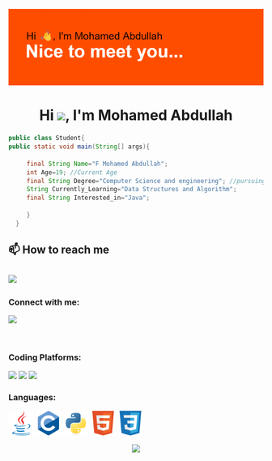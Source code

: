 [![MasterHead](https://github.com/F-Mohamed-Abdullah/F-Mohamed-Abdullah/blob/main/header.png)](https://www.linkedin.com/in/f-mohamed-abdullah/)


<h1 align="center">Hi <a href="https://www.linkedin.com/in/mohamed-abdullah-f-67877a243/"><img src="https://media.giphy.com/media/hvRJCLFzcasrR4ia7z/giphy.gif" width="28"></a>, I'm Mohamed Abdullah</h1>



```java
public class Student{
public static void main(String[] args){

     final String Name="F Mohamed Abdullah";
     int Age=19; //Current Age
     final String Degree="Computer Science and engineering"; //pursuing
     String Currently_Learning="Data Structures and Algorithm";
     final String Interested_in="Java";
     
     }
  }
  ```

## 📫 How to reach me <br><br><a href="mailto:abdullahfakrudeen2020@gmail.com"><img src="https://img.shields.io/badge/Gmail-D14836?style=for-the-badge&logo=gmail&logoColor=white"></a>

<h3 align="left">Connect with me:</h3>
<p align="left">
<a href="https://www.linkedin.com/in/f-mohamed-abdullah/"><img src="https://img.shields.io/badge/linkedin-%230077B5.svg?style=for-the-badge&logo=linkedin&logoColor=black"></a></p><br>
<h3 align="left">Coding Platforms:</h3>
<p align="left">
<a href="https://www.hackerrank.com/f___ma?hr_r=1"><img src="https://img.shields.io/badge/-Hackerrank-2EC866?style=for-the-badge&logo=HackerRank&logoColor=black"></a>
<a href="https://www.leetcode.com/f_mohamed_abdullah"><img src="https://img.shields.io/badge/-LeetCode-FFA116?style=for-the-badge&logo=LeetCode&logoColor=black"></a>
<a href="https://auth.geeksforgeeks.org/user/fmohamedabdullah"><img src="https://img.shields.io/badge/GeeksforGeeks-298D46?style=for-the-badge&logo=geeksforgeeks&logoColor=black"></a>
</p>

<h3 align="left">Languages:</h3>
<p align="left">
     <img src="https://github.com/devicons/devicon/blob/master/icons/java/java-original.svg" width="50" >
     <img src="https://github.com/devicons/devicon/blob/master/icons/c/c-original.svg" width="50">
     <img src="https://github.com/devicons/devicon/blob/master/icons/python/python-original.svg" width="50">
     <img src="https://github.com/devicons/devicon/blob/master/icons/html5/html5-original.svg" width="50">
     <img src="https://github.com/devicons/devicon/blob/master/icons/css3/css3-original.svg" width="50">



</p>






<p align="center">
  <img src="https://capsule-render.vercel.app/api?type=waving&color=gradient&height=100&section=footer"/>
</p>





